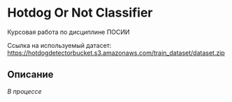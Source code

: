 # Hotdog Or Not Classifier

Курсовая работа по дисциплине ПОСИИ

Ссылка на используемый датасет: <https://hotdogdetectorbucket.s3.amazonaws.com/train_dataset/dataset.zip>

## Описание

_В процессе_